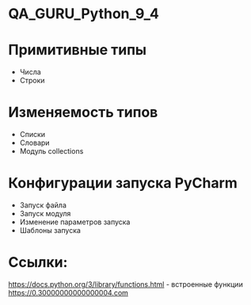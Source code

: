 # QA_GURU_Python_9_4

# Примитивные типы
  - Числа
  - Строки

# Изменяемость типов
  - Списки
  - Словари 
  - Модуль collections

# Конфигурации запуска PyCharm
  - Запуск файла
  - Запуск модуля
  - Изменение параметров запуска
  - Шаблоны запуска

# Ссылки:
https://docs.python.org/3/library/functions.html - встроенные функции
https://0.30000000000000004.com